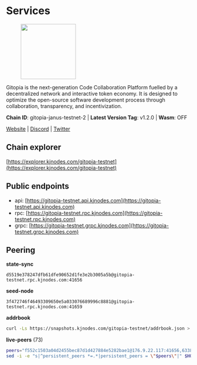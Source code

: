 # Services

<figure><img src="https://raw.githubusercontent.com/kj89/testnet_manuals/main/pingpub/logos/gitopia.png" width="150" alt=""><figcaption></figcaption></figure>

Gitopia is the next-generation Code Collaboration Platform fuelled by  a decentralized network and interactive token economy. It is designed  to optimize the open-source software development process through  collaboration, transparency, and incentivization.

**Chain ID**: gitopia-janus-testnet-2 | **Latest Version Tag**: v1.2.0 | **Wasm**: OFF

[Website](https://gitopia.com/) | [Discord](https://discord.gg/hFTXCGNYDZ) | [Twitter](https://twitter.com/gitopiaDAO)




## Chain explorer
[https://explorer.kjnodes.com/gitopia-testnet](https://explorer.kjnodes.com/gitopia-testnet)

## Public endpoints

* api: [https://gitopia-testnet.api.kjnodes.com](https://gitopia-testnet.api.kjnodes.com)
* rpc: [https://gitopia-testnet.rpc.kjnodes.com](https://gitopia-testnet.rpc.kjnodes.com)
* grpc: [https://gitopia-testnet.grpc.kjnodes.com](https://gitopia-testnet.grpc.kjnodes.com)

## Peering

**state-sync**

```text
d5519e378247dfb61dfe90652d1fe3e2b3005a5b@gitopia-testnet.rpc.kjnodes.com:41656
```

**seed-node**

```text
3f472746f46493309650e5a033076689996c8881@gitopia-testnet.rpc.kjnodes.com:41659
```

**addrbook**
```bash
curl -Ls https://snapshots.kjnodes.com/gitopia-testnet/addrbook.json > $HOME/.gitopia/config/addrbook.json
```

**live-peers** (73)
```bash
peers="f552c1503a04d2455bec87d1d427884e5282bae1@176.9.22.117:41656,63381c5528ed8ca93f9ba31008a9630d21b29a97@142.132.152.46:46656,f314268ef1886e4ad2801c8443ea0b0c8143a246@95.214.55.25:30656,e17763e03ef6819b6f549b97abe9da7a1a7eeac8@164.68.121.241:656,ac606e28c081c679dc23d9a94c29842be8f8b1f1@45.85.249.133:656,fd3c90536aafeb61fb735ca15fec7cb1f0747f8c@77.91.73.34:656,481189b7e246f6c824a969482446c49abbfe76b8@161.97.172.147:26656,ad33cf22f96e43448798686ed0f7428b8fdacf5b@5.161.90.174:656,d5519e378247dfb61dfe90652d1fe3e2b3005a5b@65.109.68.190:41656,98bdfc67810bf7ac8f5c45b2c677b4bf199eb42e@185.193.67.65:41656,9bb344d83fc1fafc4bce6b8e4a95b82f37ac4f31@82.208.20.136:26656,2f0484f05aa2d58d91aa21ea7cb9ce81c2e207ea@85.239.240.187:26656,7182dfadba43a9a3b35f6862e63f75be20c8b1db@95.217.214.125:41656,399d4e19186577b04c23296c4f7ecc53e61080cb@34.143.189.236:26656,dc53e8e177319816b1c898ca79f821369ea96b26@209.145.56.41:41656,66f94651fb02f277c90c605a38df549d3c0a9269@75.119.151.217:26656,b6651c7b043ef4bdccd7906b0f06de2bbdfe8a60@193.46.243.75:26656,5c2a752c9b1952dbed075c56c600c3a79b58c395@195.3.220.140:27036,4cd60a4dd4211d38d948a86a614f1fd8d3d274eb@75.119.153.139:656,098c8f3e70fa1f1bbb447903aea96b8e1f025f13@141.95.145.41:26656,deca8c5aed2d1e617789d80927394a1d4d1c7360@149.102.146.123:26656,f9b892ea2e8ed8aa83f7b98e7e47371c23b01924@213.239.207.175:36656,59a99a10a28baeda8535598acef9abb706ec5dbc@45.85.249.132:656,007d2419fea80aee707d009af0153f5105c53379@38.242.139.164:656,6ea375302fdd319ef64e013f469e286faf739da8@213.239.207.165:20086,6fa19dbe0236fc9328513ced95d9dd6f8330dbf3@34.160.118.165:26656,4e0e57bcac8aa2bc3188d5b7845eeee61a61f3f0@194.163.170.165:26656,ea53a3f77fe373f47be4e77fd5f9ff526dfaec33@51.79.143.46:41656,292c099fc654a1331d3b62a1b939f867b62ef434@45.85.147.242:656,38f4e436b28b05850fa9b67cadf0700123cec094@45.10.154.166:26656,0c31077af45cb4f0424e58c91b0a917c36a90fd9@65.108.195.235:16656,e88708f6bda2af195f0ec48b9868e588ead964fb@144.91.82.239:26656,ae5d5b47ea732ff509114f405967f61eb3d86ac6@75.119.146.171:656,c03e9f152bb1becc54d4424d02249135d39be09f@81.0.218.106:41656,7d819fa869f7c5b42c2c7a9538e1a9e7a52cfdee@65.108.226.26:24656,53b421af01f3260e949d6a9c2dc09e3b1dbf9fb6@109.205.181.30:41656,05182a9b6121c9fcbb493f9bb3843e20e076e479@38.242.231.113:656,820024c34989e7605d9367847e1fc2d01ad763bd@65.109.92.235:30656,66116d559390844588c67db54b894779cf00d559@5.9.61.237:41656,95203479677e2ab00b1fb0bc1359294d4612e684@85.239.231.0:26656,8f5935761a8bc93c7eaf9fc8bb29b4b184269447@46.8.210.144:26656,d15e22d7be8ba1b97ff429cf87fea2af41450b37@149.102.134.212:41656,0eb70bf5e2403694109f9bba184570074c2dfdd5@38.242.235.255:26656,3b0956b482f89b361dd350f1c6b3743096897446@65.108.124.219:35656,099052dd7c948a76afdc952b32cd733933c5a9ba@65.21.192.90:10656,ed177ff3cf334df1a6c190438b0c7b5dd64b423a@45.151.122.140:656,c84906b19dc7dc7bda94ab2167d4b0af64a28b49@45.151.122.191:656,9912d5c8d59b7736b0702b18aeb386efe7e46f3f@164.68.111.239:656,bc688b2be879ba5bfa34587e096a9c9a4df2e6d4@45.151.122.116:656,8bec864d68a2542233ba37ac94c723fdf0b8e175@45.151.122.136:656,c09aa43e7149a6bf784d11867ebb4135996016d6@213.239.215.77:26656,7787e6a8a48bf87f8c3da3ad0ea86865111125f5@95.216.162.85:656,082e95b5d5351e68dcfb24dff802f9064cfd5a4c@65.109.92.241:51056,9477e9810bc79d41666276804296d2a853996e22@167.86.89.182:656,f1c042fca05e4bfb9a6da1cccaa5108a26ea1e0f@65.108.104.167:28656,52098a0fdd0dc566615ad37492019d252635bdda@45.85.249.131:656,61c85d47e1dd86d5a5849450b849078d4d13184b@85.239.244.123:26656,ffb4f7d43d6449c292d4e60c8a48eb3d31c39691@38.242.139.100:656,2c91eedc679744da7972ab7cab1bddf3cb9e8c0a@109.123.241.209:26656,93c4c73375b5f52020e7e7bd3f901ee28f07e6b7@109.123.243.66:41656,c3ecaaf2d7b292e0407fb01bd96739a7b05c4a74@82.208.20.35:26656,3dd4a6674e86c319a5671e645d429edacae62129@185.219.142.203:26656,955c997a67a82cbd005e5b2b7010a1de3ac54355@38.242.241.74:26656,03073657e8bc5bcf71e7fd8df281ab8dcbc8821a@45.151.122.130:656,ba614c2b5beae6df39a4310043294ffde60e8e8d@45.85.250.147:26656,36bd596e06d4a372a2696f4844ee91b3226d8ef2@165.232.148.19:26656,bbc6a1e115185d5bffcbbf5520dca1c3d626e599@109.123.255.50:26656,3989c44e8af3427b22a71a94185e85df99d450b4@149.102.158.188:41656,8d45cada398e1035e220857a84021fabfa723248@2.58.82.21:26656,314ee8896c9f9e39450dc25623f8019cf316ed60@38.242.135.124:26656,27411a4ba3fae9b1bb00b1181da0ea300947418a@178.20.46.216:26656,449bd33a10f36244ecfb4ada6f2628137190fbf7@38.242.239.157:26656,df5c15eeaeecb2116ab947e10c065353d762f5ad@185.163.124.151:41656"
sed -i -e "s|^persistent_peers *=.*|persistent_peers = \"$peers\"|" $HOME/.gitopia/config/config.toml
```
